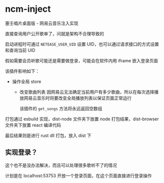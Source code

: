 # ncm-inject

塞壬唱片桌面版 - 网易云音乐注入实现

直接查询用户公开歌单了，问就是架构不合理导致的

启动进程时可通过 `NETEASE_USER_UID` 设置 UID，也可以通过请求接口的方式设置和查询当前 UID

假如需要会员听歌可能还是需要做登录，可能会在软件内用 iframe 嵌入登录页面

该插件影响如下：

- 操作全局 store
  - 改变歌曲列表
    因网易云无法确定当前用户有多少歌曲，所以在每次选择播放网易云音乐时将要改变全局播放列表以保证页面正常运行

    该插件的 `get_songs` 方法将永远返回空数组

打包通过 esbuild 实现，dist-node 文件夹下放置 node 打包结果，dist-browser 文件夹下放置 react 编译代码

最后结果则是进行 rust dll 打包，放入 dist 下

## 实现登录？

这个也不是没办法解决，而且可以处理很多歌听不了的情况

计划是在 localhost:53753 开放一个登录页面，在这个页面直接进行登录操作
